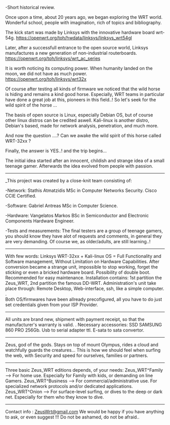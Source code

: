 

-Short historical review.

Once upon a time, about 20 years ago, we began exploring the WRT world. 
 Wonderful school, people with imagination, rich of topics and bibliography.
 
The kick start was made by Linksys with the innovative hardware board wrt-54g.
 https://openwrt.org/toh/hwdata/linksys/linksys_wrt54gl
 
Later, after a successfull entrance to the open source world, Linksys manufactures a new generation of non-industrial routerboards.
 https://openwrt.org/toh/linksys/wrt_ac_series  

It is worth noticing its computing power. When humanity landed on the moon, we did not have as much power.
 https://openwrt.org/toh/linksys/wrt32x

Of course after testing all kinds of firmware we noticed that the wild horse is hiding and remains a kind good horse. 
 Especially, WRT teams in particular have done a great job at this, pioneers in this field..!
  So let's seek for the wild spirit of the horse ...

The basis of open source is Linux, especially Debian OS, but of course other linux distros can be credited aswell.
 Kali-linux is another distro, Debian's based, made for network analysis, penetration, and much more.
 
And now the question ....?
 Can we awake the wild spirit of this horse called WRT-32xx ?
 
Finally, the answer is YES..!
 and the trip begins...                    
                 
The initial idea started after an innocent, childish and strange idea of a small teenage gamer.
 Afterwards the idea evolved from people with passion.
 
_________________________________________________________________________

 
_This project was created by a close-knit team consisting of:

-Network:
Stathis Atmatzidis 
MSc in Computer Networks Security. Cisco CCIE Certified.

-Software:
Gabriel Antreas
MSc in Computer Science. 

-Hardware:
Vangelatos Markos
BSc in Semiconductor and Electronic Components Hardware Engineer.

-Tests and measurements:
The final testers are a group of teenage gamers, you should know they have alot of requests and comments, in general they are very demanding.
Of course we, as older/adults, are still learning..!
_________________________________________________________________________

With few words: 
 Linksys WRT-32xx + Kali-linux OS = Full Functionality and Software management, Without Limitation on Hardware Capabilities.
   After conversion became a strange unit, impossible to stop working, forget the sticking or even a bricked hardware board.
    Possibility of double boot. Recommended for easy maintenance. 
     Installation contains: 1st partition the Zeus_WRT, 2nd partition the famous DD-WRT.
      Administration's unit take place through: Remote Desktop, Web-interface, ssh, like a simple computer. .  
       Both OS/firmwares have been allready precofigured, all you have to do just set credentials given from your ISP Provider.
_________________________________________________________________________
    
All units are brand new, shipment with payment receipt, so that the manufacturer's warranty is valid. .
 Necessary accessories:
  SSD SAMSUNG 860 PRO 256Gb.
  Usb to serial adapter ttl.
  E-sata to sata convertor.
_________________________________________________________________________

Zeus, god of the gods.
 Stays on top of mount Olympus, rides a cloud and watchfully guards the creatures...
  This is how we should feel when surfing the web, with Security and speed for ourselves, families or partners. 
_________________________________________________________________________

Three basic Zeus_WRT editions depends, of your needs:
 Zeus_WRT^Family   --> For home use. Especially for Family with kids, or demanding on line Gamers.
  Zeus_WRT^Business --> For commercial/administrative use. For specialized network protocols and/or dedicated applications.
   Zeus_WRT^Onion    --> For surface-level surfing, or dives to the deep or dark net. Especially for them who they know to dive.
_________________________________________________________________________

Contact info : ZeusWrt@gmail.com 
 We would be happy if you have anything to ask, or even suggest !!! 
  Do not be ashamed, do not be afraid..

